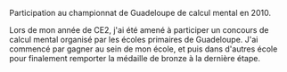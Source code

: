 Participation au championnat de Guadeloupe de calcul mental en 2010.

Lors de mon année de CE2, j'ai été amené à participer un concours de calcul mental organisé par les écoles primaires de Guadeloupe. J'ai commencé par gagner au sein de mon école, et puis dans d'autres école pour finalement remporter la médaille de bronze à la dernière étape.

